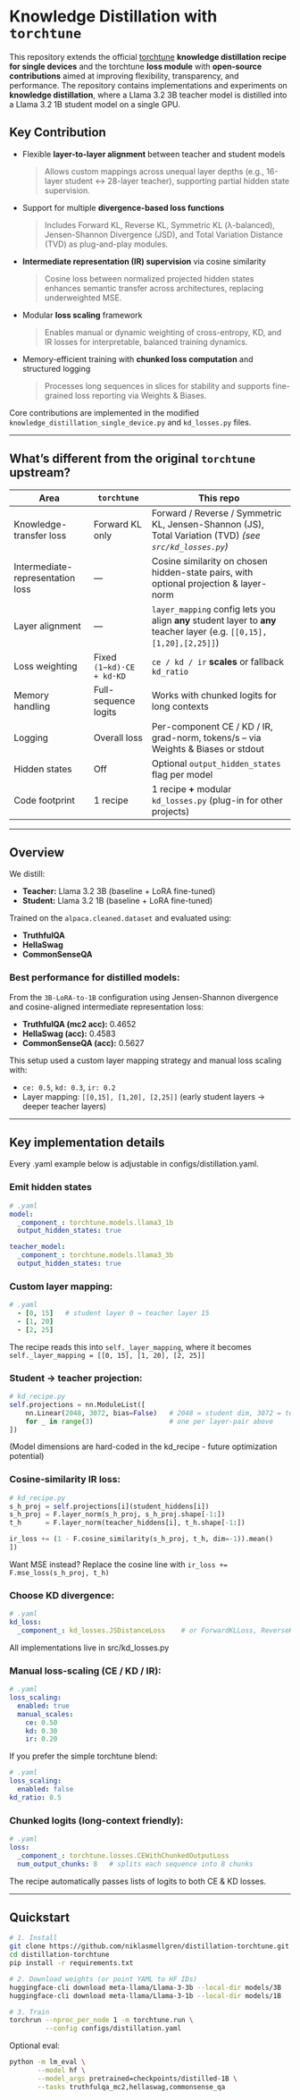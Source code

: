 # Knowledge Distillation with `torchtune`
This repository extends the official [torchtune](https://github.com/pytorch/torchtune) **knowledge distillation recipe for single devices** and the torchtune **loss module** with **open-source contributions** aimed at improving flexibility, transparency, and performance. The repository contains implementations and experiments on **knowledge distillation**, where a Llama 3.2 3B teacher model is distilled into a Llama 3.2 1B student model on a single GPU.

## Key Contribution
- Flexible **layer-to-layer alignment** between teacher and student models  
  > Allows custom mappings across unequal layer depths (e.g., 16-layer student ↔ 28-layer teacher), supporting partial hidden state supervision.

- Support for multiple **divergence-based loss functions**  
  > Includes Forward KL, Reverse KL, Symmetric KL (λ-balanced), Jensen-Shannon Divergence (JSD), and Total Variation Distance (TVD) as plug-and-play modules.

- **Intermediate representation (IR) supervision** via cosine similarity  
  > Cosine loss between normalized projected hidden states enhances semantic transfer across architectures, replacing underweighted MSE.

- Modular **loss scaling** framework  
  > Enables manual or dynamic weighting of cross-entropy, KD, and IR losses for interpretable, balanced training dynamics.

- Memory-efficient training with **chunked loss computation** and structured logging  
  > Processes long sequences in slices for stability and supports fine-grained loss reporting via Weights & Biases.

Core contributions are implemented in the modified `knowledge_distillation_single_device.py` and `kd_losses.py` files.

---


## What’s different from the original `torchtune` upstream?

| Area | `torchtune` | **This repo** |
|------|---------------------|---------------|
| Knowledge-transfer loss | Forward KL only | Forward / Reverse / Symmetric KL, Jensen-Shannon (JS), Total Variation (TVD) *(see `src/kd_losses.py`)* |
| Intermediate-representation loss | — | Cosine similarity on chosen hidden-state pairs, with optional projection & layer-norm |
| Layer alignment | — | `layer_mapping` config lets you align **any** student layer to **any** teacher layer (e.g. `[[0,15],[1,20],[2,25]]`) |
| Loss weighting | Fixed `(1−kd)·CE + kd·KD` | `ce / kd / ir` **scales** or fallback `kd_ratio` |
| Memory handling | Full-sequence logits | Works with chunked logits for long contexts |
| Logging | Overall loss | Per-component CE / KD / IR, grad-norm, tokens/s – via Weights & Biases or stdout |
| Hidden states | Off | Optional `output_hidden_states` flag per model |
| Code footprint | 1 recipe | 1 recipe **+** modular `kd_losses.py` (plug-in for other projects) |

---

## Overview

We distill:
- **Teacher:** Llama 3.2 3B (baseline + LoRA fine-tuned)
- **Student:** Llama 3.2 1B (baseline + LoRA fine-tuned)

Trained on the `alpaca.cleaned.dataset` and evaluated using:
- **TruthfulQA**
- **HellaSwag**
- **CommonSenseQA**

### Best performance for distilled models:

From the `3B-LoRA-to-1B` configuration using Jensen-Shannon divergence and cosine-aligned intermediate representation loss:

- **TruthfulQA (mc2 acc):** 0.4652
- **HellaSwag (acc):** 0.4583
- **CommonSenseQA (acc):** 0.5627

This setup used a custom layer mapping strategy and manual loss scaling with:
- `ce: 0.5`, `kd: 0.3`, `ir: 0.2`
- Layer mapping: `[[0,15], [1,20], [2,25]]` (early student layers → deeper teacher layers)

---

## Key implementation details
Every .yaml example below is adjustable in configs/distillation.yaml.

### Emit hidden states
```yaml
# .yaml
model:
  _component_: torchtune.models.llama3_1b
  output_hidden_states: true

teacher_model:
  _component_: torchtune.models.llama3_3b
  output_hidden_states: true
```

### Custom layer mapping:
```yaml
# .yaml
  - [0, 15]   # student layer 0 → teacher layer 15
  - [1, 20]
  - [2, 25]
```
The recipe reads this into `self._layer_mapping`, where it becomes `self._layer_mapping = [[0, 15], [1, 20], [2, 25]]`

### Student → teacher projection:
```python
# kd_recipe.py
self.projections = nn.ModuleList([
    nn.Linear(2048, 3072, bias=False)   # 2048 = student dim, 3072 = teacher dim
    for _ in range(3)                   # one per layer-pair above
])
```
(Model dimensions are hard-coded in the kd_recipe - future optimization potential)

### Cosine-similarity IR loss:
```python
# kd_recipe.py
s_h_proj = self.projections[i](student_hiddens[i])
s_h_proj = F.layer_norm(s_h_proj, s_h_proj.shape[-1:])
t_h      = F.layer_norm(teacher_hiddens[i], t_h.shape[-1:])

ir_loss += (1 - F.cosine_similarity(s_h_proj, t_h, dim=-1)).mean()
])
```
Want MSE instead? Replace the cosine line with `ir_loss += F.mse_loss(s_h_proj, t_h)`

### Choose KD divergence:
```yaml
# .yaml
kd_loss:
  _component_: kd_losses.JSDistanceLoss    # or ForwardKLLoss, ReverseKLLoss …
```
All implementations live in src/kd_losses.py

### Manual loss-scaling (CE / KD / IR):
```yaml
# .yaml
loss_scaling:
  enabled: true
  manual_scales:
    ce: 0.50
    kd: 0.30
    ir: 0.20
```
If you prefer the simple torchtune blend:
```yaml
# .yaml
loss_scaling:
  enabled: false
kd_ratio: 0.5
```

### Chunked logits (long-context friendly):
```yaml
# .yaml
loss:
  _component_: torchtune.losses.CEWithChunkedOutputLoss
  num_output_chunks: 8   # splits each sequence into 8 chunks
```
The recipe automatically passes lists of logits to both CE & KD losses.

---

## Quickstart

```bash
# 1. Install
git clone https://github.com/niklasmellgren/distillation-torchtune.git
cd distillation-torchtune
pip install -r requirements.txt          

# 2. Download weights (or point YAML to HF IDs)
huggingface-cli download meta-llama/Llama-3-3b --local-dir models/3B
huggingface-cli download meta-llama/Llama-3-1b --local-dir models/1B

# 3. Train
torchrun --nproc_per_node 1 -m torchtune.run \
         --config configs/distillation.yaml
```
Optional eval:
```bash
python -m lm_eval \
       --model hf \
       --model_args pretrained=checkpoints/distilled-1B \
       --tasks truthfulqa_mc2,hellaswag,commonsense_qa
```









